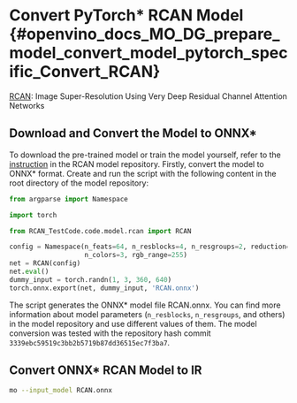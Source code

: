 # Convert PyTorch* RCAN Model {#openvino_docs_MO_DG_prepare_model_convert_model_pytorch_specific_Convert_RCAN}

[RCAN](https://github.com/yulunzhang/RCAN): Image Super-Resolution Using Very Deep Residual Channel Attention Networks

## Download and Convert the Model to ONNX*

To download the pre-trained model or train the model yourself, refer to the
[instruction](https://github.com/yulunzhang/RCAN/blob/master/README.md) in the RCAN model repository. Firstly,
convert the model to ONNX\* format. Create and run the script with the following content in the root
directory of the model repository:
```python
from argparse import Namespace

import torch

from RCAN_TestCode.code.model.rcan import RCAN

config = Namespace(n_feats=64, n_resblocks=4, n_resgroups=2, reduction=16, scale=[2], data_train='DIV2K', res_scale=1,
                   n_colors=3, rgb_range=255)
net = RCAN(config)
net.eval()
dummy_input = torch.randn(1, 3, 360, 640)
torch.onnx.export(net, dummy_input, 'RCAN.onnx')
```
The script generates the ONNX\* model file RCAN.onnx. You can find more information about model parameters (`n_resblocks`, `n_resgroups`, and others) in the model repository and use different values of them. The model conversion was tested with the repository hash commit `3339ebc59519c3bb2b5719b87dd36515ec7f3ba7`.

## Convert ONNX* RCAN Model to IR

```sh
mo --input_model RCAN.onnx
```
